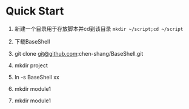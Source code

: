 # Quick Start
1. 新建一个目录用于存放脚本并cd到该目录 `mkdir ~/script;cd ~/script`
2. 下载BaseShell


1. git clone git@github.com:chen-shang/BaseShell.git
2. mkdir project
3. ln -s BaseShell xx
4. mkdir module1
5. mkdir module1
